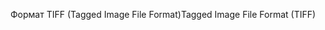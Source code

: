 <span data-ttu-id="31845-101">Формат TIFF (Tagged Image File Format)</span><span class="sxs-lookup"><span data-stu-id="31845-101">Tagged Image File Format (TIFF)</span></span>
